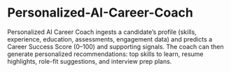 # Personalized-AI-Career-Coach
Personalized AI Career Coach ingests a candidate’s profile (skills, experience, education, assessments, engagement data) and predicts a Career Success Score (0–100) and supporting signals. The coach can then generate personalized recommendations: top skills to learn, resume highlights, role-fit suggestions, and interview prep plans.
